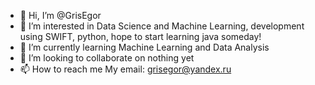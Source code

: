 - 👋 Hi, I’m @GrisEgor
- 👀 I’m interested in Data Science and Machine Learning, development using SWIFT, python, hope to start learning java someday!
- 🌱 I’m currently learning Machine Learning and Data Analysis 
- 💞️ I’m looking to collaborate on nothing yet
- 📫 How to reach me My email: grisegor@yandex.ru

<!---
GrisEgor/GrisEgor is a ✨ special ✨ repository because its `README.md` (this file) appears on your GitHub profile.
You can click the Preview link to take a look at your changes.
--->
